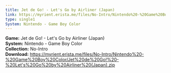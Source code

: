 ```yaml
---
title: Jet de Go! - Let's Go by Airliner (Japan)
link: https://myrient.erista.me/files/No-Intro/Nintendo%20-%20Game%20Boy%20Color/Jet%20de%20Go!%20-%20Let's%20Go%20by%20Airliner%20(Japan).zip
type: single1
System: Nintendo - Game Boy Color
---
```

<b>Game:</b> Jet de Go! - Let's Go by Airliner (Japan)<br>
<b>System:</b> Nintendo - Game Boy Color<br>
<b>Collection:</b> No-Intro<br>
<b>Download:</b> https://myrient.erista.me/files/No-Intro/Nintendo%20-%20Game%20Boy%20Color/Jet%20de%20Go!%20-%20Let's%20Go%20by%20Airliner%20(Japan).zip